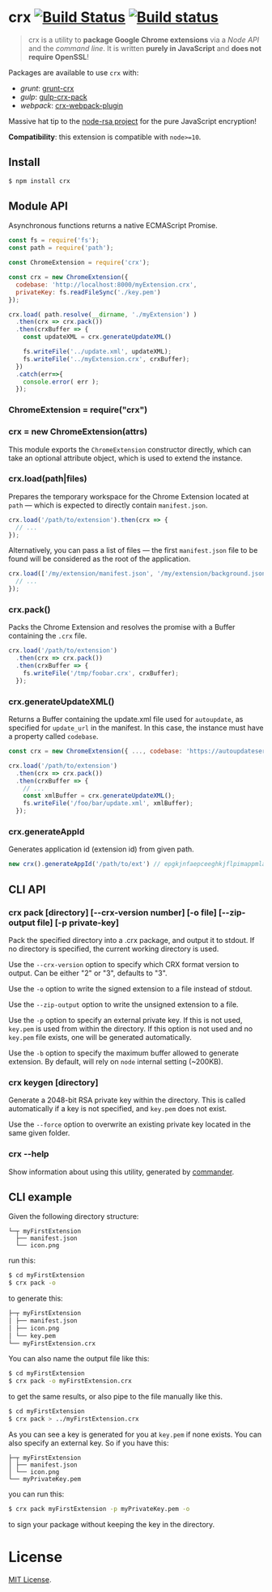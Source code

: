 # crx [![Build Status](https://secure.travis-ci.org/oncletom/crx.svg)](http://travis-ci.org/oncletom/crx) [![Build status](https://ci.appveyor.com/api/projects/status/i8v95qmgwwxic5wn?svg=true)](https://ci.appveyor.com/project/oncletom/crx)

> crx is a utility to **package Google Chrome extensions** via a *Node API* and the *command line*. It is written **purely in JavaScript** and **does not require OpenSSL**!

Packages are available to use `crx` with:

- *grunt*: [grunt-crx](https://npmjs.com/grunt-crx)
- *gulp*: [gulp-crx-pack](https://npmjs.com/gulp-crx-pack)
- *webpack*: [crx-webpack-plugin](https://npmjs.com/crx-webpack-plugin)

Massive hat tip to the [node-rsa project](https://npmjs.com/node-rsa) for the pure JavaScript encryption!

**Compatibility**: this extension is compatible with `node>=10`.

## Install

```bash
$ npm install crx
```

## Module API

Asynchronous functions returns a native ECMAScript Promise.

```js
const fs = require('fs');
const path = require('path');

const ChromeExtension = require('crx');

const crx = new ChromeExtension({
  codebase: 'http://localhost:8000/myExtension.crx',
  privateKey: fs.readFileSync('./key.pem')
});

crx.load( path.resolve(__dirname, './myExtension') )
  .then(crx => crx.pack())
  .then(crxBuffer => {
    const updateXML = crx.generateUpdateXML()

    fs.writeFile('../update.xml', updateXML);
    fs.writeFile('../myExtension.crx', crxBuffer);
  })
  .catch(err=>{
    console.error( err );
  });
```

### ChromeExtension = require("crx")
### crx = new ChromeExtension(attrs)

This module exports the `ChromeExtension` constructor directly, which can take an optional attribute object, which is used to extend the instance.

### crx.load(path|files)

Prepares the temporary workspace for the Chrome Extension located at `path` — which is expected to directly contain `manifest.json`.

```js
crx.load('/path/to/extension').then(crx => {
  // ...
});
```

Alternatively, you can pass a list of files — the first `manifest.json` file to be found will be considered as the root of the application.

```js
crx.load(['/my/extension/manifest.json', '/my/extension/background.json']).then(crx => {
  // ...
});
```

### crx.pack()

Packs the Chrome Extension and resolves the promise with a Buffer containing the `.crx` file.

```js
crx.load('/path/to/extension')
  .then(crx => crx.pack())
  .then(crxBuffer => {
    fs.writeFile('/tmp/foobar.crx', crxBuffer);
  });
```

### crx.generateUpdateXML()

Returns a Buffer containing the update.xml file used for `autoupdate`, as specified for `update_url` in the manifest. In this case, the instance must have a property called `codebase`.

```js
const crx = new ChromeExtension({ ..., codebase: 'https://autoupdateserver.com/myFirstExtension.crx' });

crx.load('/path/to/extension')
  .then(crx => crx.pack())
  .then(crxBuffer => {
    // ...
    const xmlBuffer = crx.generateUpdateXML();
    fs.writeFile('/foo/bar/update.xml', xmlBuffer);
  });
```

### crx.generateAppId

Generates application id (extension id) from given path.

```js
new crx().generateAppId('/path/to/ext') // epgkjnfaepceeghkjflpimappmlalchn
```

## CLI API

### crx pack [directory] [--crx-version number] [-o file] [--zip-output file] [-p private-key]

Pack the specified directory into a .crx package, and output it to stdout. If no directory is specified, the current working directory is used.

Use the `--crx-version` option to specify which CRX format version to output. Can be either "2" or "3", defaults to "3".

Use the `-o` option to write the signed extension to a file instead of stdout.

Use the `--zip-output` option to write the unsigned extension to a file.

Use the `-p` option to specify an external private key. If this is not used, `key.pem` is used from within the directory. If this option is not used and no `key.pem` file exists, one will be generated automatically.

Use the `-b` option to specify the maximum buffer allowed to generate extension. By default, will rely on `node` internal setting (~200KB).

### crx keygen [directory]

Generate a 2048-bit RSA private key within the directory. This is called automatically if a key is not specified, and `key.pem` does not exist.

Use the `--force` option to overwrite an existing private key located in the same given folder.

### crx --help

Show information about using this utility, generated by [commander](https://github.com/visionmedia/commander.js).

## CLI example

Given the following directory structure:

```
└─┬ myFirstExtension
  ├── manifest.json
  └── icon.png
```

run this:

```bash
$ cd myFirstExtension
$ crx pack -o
```

to generate this:

```bash
├─┬ myFirstExtension
│ ├── manifest.json
│ ├── icon.png
│ └── key.pem
└── myFirstExtension.crx
```

You can also name the output file like this:

```bash
$ cd myFirstExtension
$ crx pack -o myFirstExtension.crx
```

to get the same results, or also pipe to the file manually like this.

```bash
$ cd myFirstExtension
$ crx pack > ../myFirstExtension.crx
```

As you can see a key is generated for you at `key.pem` if none exists. You can also specify an external key. So if you have this:

```
├─┬ myFirstExtension
│ ├── manifest.json
│ └── icon.png
└── myPrivateKey.pem
```

you can run this:

```bash
$ crx pack myFirstExtension -p myPrivateKey.pem -o
```

to sign your package without keeping the key in the directory.

# License

[MIT License](LICENSE).
